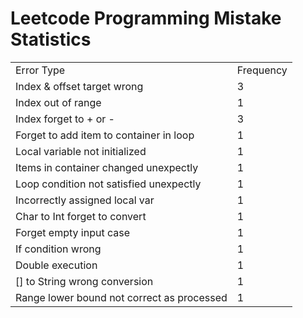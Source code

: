 # Leetcode Programming Mistake Statistics

<table>
    <tr>
        <td>Error Type</td>
        <td>Frequency</td>
    </tr>
    <tr>
        <td>Index & offset target wrong</td>
        <td>3</td>
    </tr>
    <tr>
        <td>Index out of range</td>
        <td>1</td>
    </tr>
    <tr>
        <td>Index forget to + or -</td>
        <td>3</td>
    </tr>
    <tr>
        <td>Forget to add item to container in loop</td>
        <td>1</td>
    </tr>
    <tr>
        <td>Local variable not initialized</td>
        <td>1</td>
    </tr>
    <tr>
        <td>Items in container changed unexpectly</td>
        <td>1</td>
    </tr>
    <tr>
        <td>Loop condition not satisfied unexpectly</td>
        <td>1</td>
    </tr>
    <tr>
        <td>Incorrectly assigned local var</td>
        <td>1</td>
    </tr>
    <tr>
        <td>Char to Int forget to convert</td>
        <td>1</td>
    </tr>
    <tr>
        <td>Forget empty input case</td>
        <td>1</td>
    </tr>
    <tr>
        <td>If condition wrong</td>
        <td>1</td>
    </tr>
    <tr>
        <td>Double execution</td>
        <td>1</td>
    </tr>
    <tr>
        <td>[] to String wrong conversion</td>
        <td>1</td>
    </tr>
    <tr>
        <td>Range lower bound not correct as processed</td>
        <td>1</td>
    </tr>
</table>